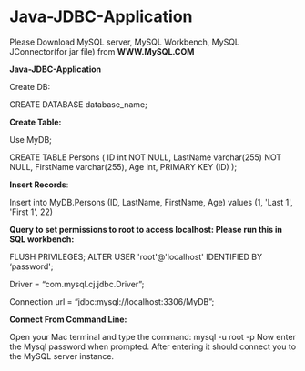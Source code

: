 # Java-JDBC-Application
Please Download MySQL server, MySQL Workbench, MySQL JConnector(for jar file) from **WWW.MySQL.COM**

<b>Java-JDBC-Application</b>

Create DB:

CREATE DATABASE database_name;

<b>Create Table:</b>

Use MyDB;

CREATE TABLE Persons (
    ID int NOT NULL,
    LastName varchar(255) NOT NULL,
    FirstName varchar(255),
    Age int,
    PRIMARY KEY (ID)
);


<b>Insert Records</b>:

Insert into MyDB.Persons
(ID, LastName, FirstName, Age)
values
(1, 'Last 1', 'First 1', 22)


<b>Query to set permissions to root to access localhost: Please run this in SQL workbench:</b>

FLUSH PRIVILEGES;
ALTER USER 'root'@'localhost' IDENTIFIED BY ‘password';


Driver = “com.mysql.cj.jdbc.Driver”;

Connection url = “jdbc:mysql://localhost:3306/MyDB”;


<b>Connect From Command Line:</b>

Open your Mac terminal and type the command: mysql -u root -p
Now enter the Mysql password when prompted. After entering it should connect you to the MySQL server instance.
